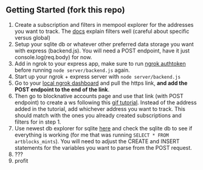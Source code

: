 ## Getting Started (fork this repo)

1. Create a subscription and filters in mempool explorer for the addresses you want to track. The [docs](https://docs.blocknative.com/mempool-explorer) explain filters well (careful about specific versus global)
2. Setup your sqlite db or whatever other preferred data storage you want with express (backend.js). You will need a POST endpoint, have it just console.log(req.body) for now.
3. Add in ngrok to your express app, make sure to run [ngrok authtoken <token>](https://dashboard.ngrok.com/get-started/setup) before running `node server/backend.js` again.
4. Start up your ngrok + express server with `node server/backend.js`
5. Go to your [local ngrok dashboard](http://127.0.0.1:4040/inspect/http) and pull the https link, **and add the POST endpoint to the end of the link**.
6. Then go to blocknative accounts page and use that link (with POST endpoint) to create a ws following this [gif tutorial](https://cdn.discordapp.com/attachments/871103550414016612/871109785070747728/Kapture_2021-07-31_at_15.14.15.gif). Instead of the address added in the tutorial, add whichever address you want to track. This should match with the ones you already created subscriptions and filters for in step 1.
7. Use newest db explorer for sqlite [here](https://sqlitebrowser.org/blog/version-3-12-2-released/) and check the sqlite db to see if everything is working (for me that was running `SELECT * FROM artblocks_mints`). You will need to adjust the CREATE and INSERT statements for the variables you want to parse from the POST request.
8. ???
9. profit
